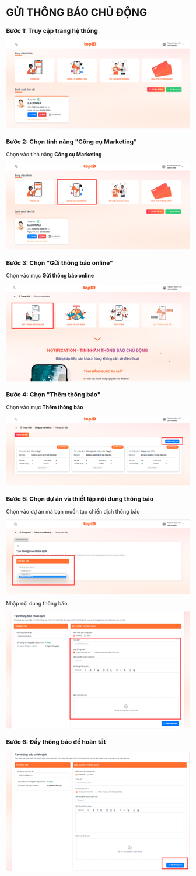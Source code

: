 # GỬI THÔNG BÁO CHỦ ĐỘNG

### Bước 1: Truy cập trang hệ thống



![](<../../.gitbook/assets/image (12) (1).png>)

### Bước 2: Chọn tính năng "Công cụ Marketing"

Chọn vào tính năng **Công cụ Marketing**

![](<../../.gitbook/assets/image (11) (1).png>)

### Bước 3: Chọn "Gửi thông báo online"

Chọn vào mục **Gửi thông báo online**

![](<../../.gitbook/assets/image (1).png>)

### Bước 4: Chọn "Thêm thông báo"

Chọn vào mục **Thêm thông báo**

![](<../../.gitbook/assets/image (19) (1).png>)

### Bước 5: Chọn dự án và thiết lập nội dung thông báo

Chọn vào dự án mà bạn muốn tạo chiến dịch thông báo

![](<../../.gitbook/assets/image (3) (1).png>)

Nhập nội dung thông báo&#x20;

![](<../../.gitbook/assets/image (14).png>)

### Bước 6: Đẩy thông báo để hoàn tất

![](<../../.gitbook/assets/image (24).png>)

##
